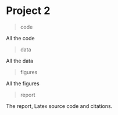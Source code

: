 # Project 2

>code

All the code

>data

All the data

>figures

All the figures

>report

The report, Latex source code and citations.